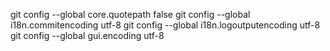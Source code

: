 git config --global core.quotepath false
git config --global i18n.commitencoding utf-8
git config --global i18n.logoutputencoding utf-8
git config --global gui.encoding utf-8